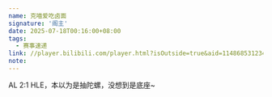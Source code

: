 ```yaml
---
name: 克喵爱吃卤面
signature: '阁主'
date: 2025-07-18T00:16:00+08:00
tags:
  - 赛事速递
link: //player.bilibili.com/player.html?isOutside=true&aid=114868531234831&bvid=BV1jNgNzDE7v&cid=31108694165&p=1
note:
---
```


AL 2:1 HLE，本以为是抽陀螺，没想到是底座~